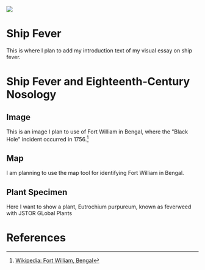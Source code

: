 <a href="https://juncture-digital.org"><img src="https://juncture-digital.org/images/ve-button.png"></a>

<param ve-config 
       title="Ship Fever" 
       banner="https://upload.wikimedia.org/wikipedia/commons/thumb/8/8f/%27The_slave_ship_Brooks%27_RMG_F0872.tiff/lossy-page1-1280px-%27The_slave_ship_Brooks%27_RMG_F0872.tiff.jpg" 
       layout="vertical">

<!-- Entities discussed throughout the essay are typically defined before the essay text and
     are thus available in all text.  Entity identifiers (QIDs) can be found in either
     Wikipedia or Wikidata (https://www.wikidata.org)> -->
<param ve-entity eid="Q1202492"> <!-- Black Hole of Calcutta -->
<param ve-entity eid="Q160649"> <!-- Typhus -->
<param ve-entity eid="Q19848832"> <!-- Eutrochium purpureum -->
<param ve-entity eid="Q7794573"> <!-- Thomas Trotter -->

# Ship Fever

This is where I plan to add my introduction text of my visual essay on ship fever.


# Ship Fever and Eighteenth-Century Nosology

## Image

This is an image I plan to use of Fort William in Bengal, where the "Black Hole" incident occurred in 1756.[^1]
<param ve-image 
       label="Fort William, Bengal" 
       description="painting by Jan Van Ryne, 1754" 
       license="public domain" 
       url="https://upload.wikimedia.org/wikipedia/commons/thumb/c/c7/%22A_Perspective_View_of_Fort_William%22_by_Jan_Van_Ryne%2C_1754.jpg/1024px-%22A_Perspective_View_of_Fort_William%22_by_Jan_Van_Ryne%2C_1754.jpg">

## Map

I am planning to use the map tool for identifying Fort William in Bengal.
<param ve-map center="Q2750027" zoom="11" prefer-geojson>

## Plant Specimen

Here I want to show a plant, Eutrochium purpureum, known as feverweed with JSTOR GLobal Plants
<param ve-plant-specimen eid="Q19848832" max="1">

# References

[^1]: [Wikipedia: Fort William, Bengal](https://en.wikipedia.org/wiki/Fort_William,_India)
